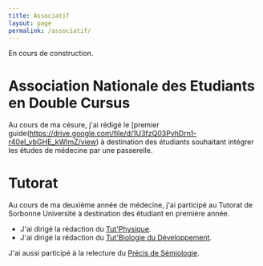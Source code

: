```yaml
---
title: Associatif
layout: page
permalink: /associatif/
---
```


En cours de construction.  

# Association Nationale des Etudiants en Double Cursus

Au cours de ma césure, j'ai rédigé le [premier guide(https://drive.google.com/file/d/1U3fzQ03PvhDrn1-r40eI_vbGHE_kWImZ/view) à destination des étudiants souhaitant intégrer les études de médecine par une passerelle.

# Tutorat 

Au cours de ma deuxième année de médecine, j'ai participé au Tutorat de Sorbonne Université à destination des étudiant en première année.
- J'ai dirigé la rédaction du [Tut'Physique](https://drive.google.com/file/d/17VgBKymZdykhiSQzvBQEDLcgaoNamVCW/view).
- J'ai dirigé la rédaction du [Tut'Biologie du Développement](https://drive.google.com/file/d/17H-H5dqWLdVZrgsdDLH7bNZzYC9anwsS/view?usp=sharing).

J'ai aussi participé à la relecture du [Précis de Sémiologie](https://drive.google.com/file/d/12iiwAV0zl5QY4RWkEqwv3IU5uOHjA-m4/view).
